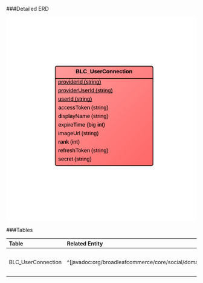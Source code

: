 

###Detailed ERD

[![Social](images/dataModel/SocialDetailedERD.png)](images/dataModel/SocialDetailedERD.png)

###Tables

| Table               | Related Entity    | Description                                         |
|:--------------------|:------------------|:----------------------------------------------------|
|BLC_UserConnection   | ^[javadoc:org/broadleafcommerce/core/social/domain/UserConnection]          | Represents a Spring Social User Connection.  |

